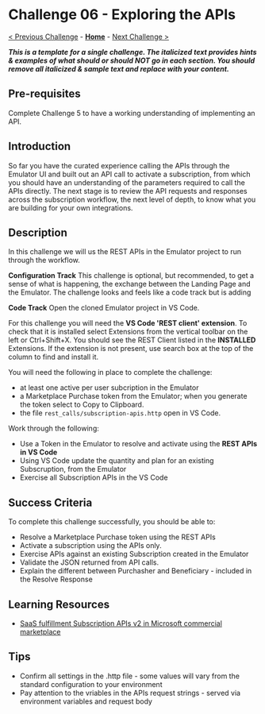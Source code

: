 # Challenge 06 - Exploring the APIs

[< Previous Challenge](./Challenge-05.md) - **[Home](../README.md)** - [Next Challenge >](./Challenge-07.md)

***This is a template for a single challenge. The italicized text provides hints & examples of what should or should NOT go in each section.  You should remove all italicized & sample text and replace with your content.***

## Pre-requisites 

Complete Challenge 5 to have a working understanding of implementing an API.

## Introduction

So far you have the curated experience calling the APIs through the Emulator UI and built out an API call to activate a subscription, from which you should have an understanding of the parameters required to call the APIs directly. The next stage is to review the API requests and responses across the subscription workflow, the next level of depth, to know what you are building for your own integrations. 

## Description
In this challenge we will us the REST APIs in the Emulator project to run through the workflow.

**Configuration Track**
This challenge is optional, but recommended, to get a sense of what is happening, the exchange between the Landing Page and the Emulator. The challenge looks and feels like a code track but is adding 

**Code Track**
Open the cloned Emulator project in VS Code.

For this challenge you will need the **VS Code 'REST client' extension**. To check that it is installed select Extensions from the vertical toolbar on the left or Ctrl+Shift+X. 
You should see the REST Client listed in the **INSTALLED** Extensions. 
If the extension is not present, use search box at the top of the column to find and install it.

You will need the following in place to complete the challenge: 
- at least one active per user subcription in the Emulator
- a Marketplace Purchase token from the Emulator; when you generate the token select to Copy to Clipboard.
- the file `rest_calls/subscription-apis.http` open in VS Code.

Work through the following: 
- Use a Token in the Emulator to resolve and activate using the **REST APIs in VS Code**
- Using VS Code update the quantity and plan for an existing Subscruption, from the Emulator
- Exercise all Subscription APIs in the VS Code 


## Success Criteria

To complete this challenge successfully, you should be able to:
- Resolve a Marketplace Purchase token using the REST APIs
- Activate a subscription using the APIs only.
- Exercise APIs against an existing Subscription created in the Emulator
- Validate the JSON returned from API calls.
- Explain the different between Purchasher and Beneficiary - included in the Resolve Response

## Learning Resources

- [SaaS fulfillment Subscription APIs v2 in Microsoft commercial marketplace](https://learn.microsoft.com/en-gb/partner-center/marketplace/partner-center-portal/pc-saas-fulfillment-subscription-api)


## Tips
- Confirm all settings in the .http file - some values will vary from the standard configuration to your environment
- Pay attention to the vriables in the APIs request strings - served via environment variables and request body